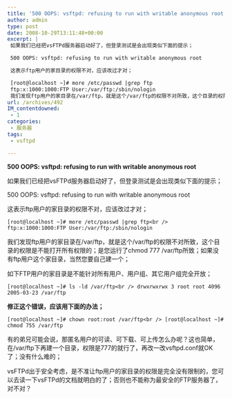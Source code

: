 ```yaml
---
title: '500 OOPS: vsftpd: refusing to run with writable anonymous root'
author: admin
type: post
date: 2008-10-29T13:11:48+00:00
excerpt: |
 如果我们已经把vsFTPd服务器启动好了，但登录测试是会出现类似下面的提示；

 500 OOPS: vsftpd: refusing to run with writable anonymous root

 这表示ftp用户的家目录的权限不对，应该改过才对；

 [root@localhost ~]# more /etc/passwd |grep ftp
 ftp:x:1000:1000:FTP User:/var/ftp:/sbin/nologin
 我们发现ftp用户的家目录在/var/ftp，就是这个/var/ftp的权限不对所致，这个目录的权限是不能打开所有权限的；是您运行了chmod 777 /var/ftp所致；如果没有ftp用户这个家目录，当然您要自己建一个；
url: /archives/492
IM_contentdowned:
 - 1
categories:
 - 服务器
tags:
 - vsftpd

---
```

**500 OOPS: vsftpd: refusing to run with writable anonymous root**

如果我们已经把vsFTPd服务器启动好了，但登录测试是会出现类似下面的提示；

500 OOPS: vsftpd: refusing to run with writable anonymous root

这表示ftp用户的家目录的权限不对，应该改过才对；

`[root@localhost ~]# more /etc/passwd |grep ftp<br />
ftp:x:1000:1000:FTP User:/var/ftp:/sbin/nologin`

我们发现ftp用户的家目录在/var/ftp，就是这个/var/ftp的权限不对所致，这个目录的权限是不能打开所有权限的；是您运行了chmod 777 /var/ftp所致；如果没有ftp用户这个家目录，当然您要自己建一个；

如下FTP用户的家目录是不能针对所有用户、用户组、其它用户组完全开放；

`[root@localhost ~]# ls -ld /var/ftp<br />
drwxrwxrwx 3 root root 4096 2005-03-23 /var/ftp`

**修正这个错误，应该用下面的办法；**

`[root@localhost ~]# chown root:root /var/ftp<br />
[root@localhost ~]# chmod 755 /var/ftp`

有的弟兄可能会说，那匿名用户的可读、可下载、可上传怎么办呢？这也简单，在/var/ftp下再建一个目录，权限是777的就行了，再改一改vsftpd.conf就OK了；没有什么难的；

vsFTPd出于安全考虑，是不准让ftp用户的家目录的权限是完全没有限制的，您可以去读一下vsFTPd的文档就明白的了；否则也不能称为最安全的FTP服务器了，对不对？